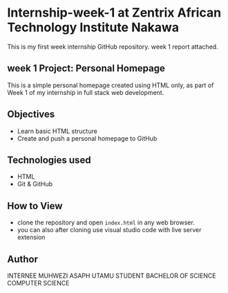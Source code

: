 # Internship-week-1 at Zentrix African Technology Institute Nakawa
This is my first week  internship GitHub repository. week 1 report attached. 
## week 1 Project: Personal Homepage
This is a simple personal homepage created using HTML only, as part of Week 1 of my internship in full stack web development.
## Objectives
- Learn basic HTML structure
- Create and push a personal homepage to GitHub
## Technologies used
- HTML
- Git & GitHub
## How to View
- clone the repository and open `index.html` in any web browser.
- you can also after cloning use visual studio code with live server extension
## Author
INTERNEE MUHWEZI ASAPH
UTAMU STUDENT 
BACHELOR OF SCIENCE COMPUTER SCIENCE
